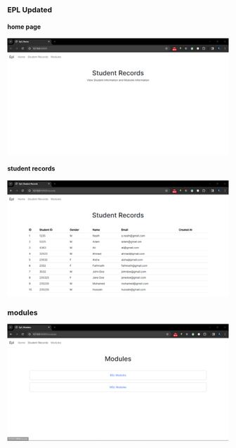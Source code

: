 ### EPL Updated


#### home page
![image](home.png)


#### student records
![image](records.png)

### modules
![image](modules.png)
